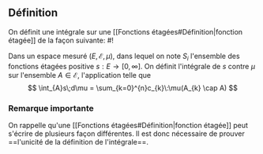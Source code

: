 ## Définition
On définit une intégrale sur une [[Fonctions étagées#Définition|fonction étagée]] de la façon suivante: #!

Dans un espace mesuré $(E, \mathcal E, \mu)$, dans lequel on note $S_{i}$ l'ensemble des fonctions étagées positive $s : E \to [0, \infty]$. On définit l'intégrale de $s$ contre $\mu$ sur l'ensemble $A \in \mathcal E$, l'application telle que $$
\int_{A}s\;d\mu = \sum_{k=0}^{n}c_{k}\:\mu(A_{k} \cap A)
$$
### Remarque importante
On rappelle qu'une [[Fonctions étagées#Définition|fonction étagée]] peut s'écrire de plusieurs façon différentes. Il est donc nécessaire de prouver ==l'unicité de la définition de l'intégrale==.

